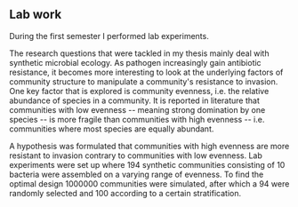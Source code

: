 ## Lab work

During the first semester I performed lab experiments.

The research questions that were tackled in my thesis mainly deal with synthetic microbial ecology. As pathogen increasingly gain antibiotic resistance, it becomes more interesting to look at the underlying factors of community structure to manipulate a community's resistance to invasion. One key factor that is explored is community evenness, i.e. the relative abundance of species in a community. It is reported in literature that communities with low evenness -- meaning strong domination by one species -- is more fragile than communities with high evenness -- i.e. communities where most species are equally abundant. 

A hypothesis was formulated that communities with high evenness are more resistant to invasion contrary to communities with low evenness. Lab experiments were set up where 194 synthetic communities consisting of 10 bacteria were assembled on a varying range of evenness. To find the optimal design 1000000 communities were simulated, after which a 94 were randomly selected and 100 according to a certain stratification. 



